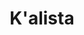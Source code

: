 ---
layout: page
title: K'alista
description: Setting details for K'alista, Felt
excerpt_separator: <!--more-->
---